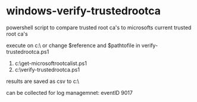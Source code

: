 # windows-verify-trustedrootca
powershell script to compare trusted root ca's to microsofts current trusted root ca's

execute on c:\ or change $reference and $pathtofile in verify-trustedrootca.ps1

1. c:\get-microsoftrootcalist.ps1
2. c:\verify-trustedrootca.ps1

results are saved as csv to c:\

can be collected for log managemnet: eventID 9017
